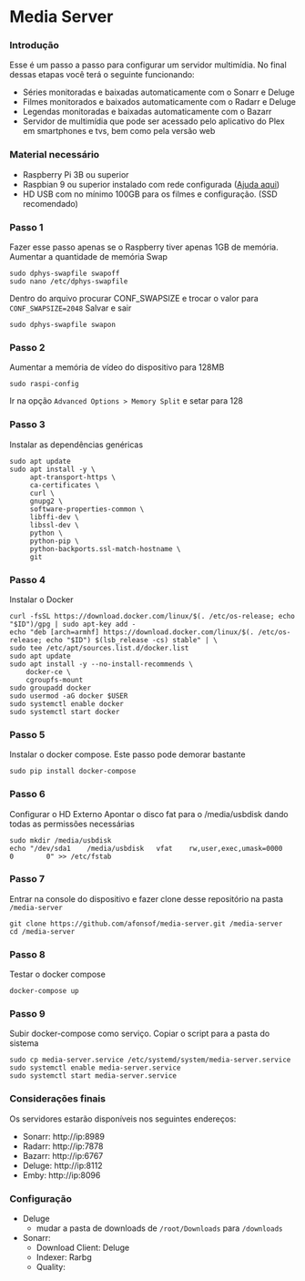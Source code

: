 # Media Server

### Introdução
Esse é um passo a passo para configurar um servidor multimídia. No final dessas etapas você terá o seguinte funcionando:
* Séries monitoradas e baixadas automaticamente com o Sonarr e Deluge
* Filmes monitorados e baixados automaticamente com o Radarr e Deluge
* Legendas monitoradas e baixadas automaticamente com o Bazarr
* Servidor de multimídia que pode ser acessado pelo aplicativo do Plex em smartphones e tvs, bem como pela versão web

### Material necessário
* Raspberry Pi 3B ou superior
* Raspbian 9 ou superior instalado com rede configurada ([Ajuda aqui](INSTALL_RASPBIAN))
* HD USB com no mínimo 100GB para os filmes e configuração. (SSD recomendado)

### Passo 1
Fazer esse passo apenas se o Raspberry tiver apenas 1GB de memória.
Aumentar a quantidade de memória Swap
```shell script
sudo dphys-swapfile swapoff
sudo nano /etc/dphys-swapfile
```
Dentro do arquivo procurar CONF_SWAPSIZE e trocar o valor para `CONF_SWAPSIZE=2048`
Salvar e sair
```shell script
sudo dphys-swapfile swapon
```

### Passo 2
Aumentar a memória de vídeo do dispositivo para 128MB
```shell script
sudo raspi-config
```
Ir na opção `Advanced Options > Memory Split` e setar para 128

### Passo 3
Instalar as dependências genéricas
```shell script
sudo apt update
sudo apt install -y \
     apt-transport-https \
     ca-certificates \
     curl \
     gnupg2 \
     software-properties-common \
     libffi-dev \
     libssl-dev \
     python \
     python-pip \
     python-backports.ssl-match-hostname \
     git
```

### Passo 4
Instalar o Docker
```shell script
curl -fsSL https://download.docker.com/linux/$(. /etc/os-release; echo "$ID")/gpg | sudo apt-key add -
echo "deb [arch=armhf] https://download.docker.com/linux/$(. /etc/os-release; echo "$ID") $(lsb_release -cs) stable" | \
sudo tee /etc/apt/sources.list.d/docker.list
sudo apt update
sudo apt install -y --no-install-recommends \
    docker-ce \
    cgroupfs-mount
sudo groupadd docker
sudo usermod -aG docker $USER
sudo systemctl enable docker
sudo systemctl start docker
```

### Passo 5
Instalar o docker compose. Este passo pode demorar bastante
```shell script
sudo pip install docker-compose
```

### Passo 6
Configurar o HD Externo
Apontar o disco fat para o /media/usbdisk dando todas as permissões necessárias
```
sudo mkdir /media/usbdisk
echo "/dev/sda1    /media/usbdisk   vfat    rw,user,exec,umask=0000     0        0" >> /etc/fstab
```

### Passo 7
Entrar na console do dispositivo e fazer clone desse repositório na pasta `/media-server`
```shell script
git clone https://github.com/afonsof/media-server.git /media-server
cd /media-server
```

### Passo 8
Testar o docker compose
```shell script
docker-compose up
```

### Passo 9
Subir docker-compose como serviço.
Copiar o script para a pasta do sistema
```
sudo cp media-server.service /etc/systemd/system/media-server.service
sudo systemctl enable media-server.service
sudo systemctl start media-server.service
```

### Considerações finais
Os servidores estarão disponíveis nos seguintes endereços:
* Sonarr: http://ip:8989
* Radarr: http://ip:7878
* Bazarr: http://ip:6767
* Deluge: http://ip:8112
* Emby: http://ip:8096

### Configuração
* Deluge
    - mudar a pasta de downloads de `/root/Downloads` para `/downloads`
* Sonarr:
    - Download Client: Deluge
    - Indexer: Rarbg
    - Quality:   